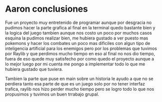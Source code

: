 # Aaron conclusiones

Fue un proyecto muy entretenido de programar aunque por desgracia no pudimos hacer la parte grafica al final en
la terminal quedo bastante bien y la logica del juego tambien aunque nos costo un poco por muchos casos esquina
la pudimos realizar bien, me hubiera gustado a ver puesto mas pokemons y hacer los combates un poco mas dificiles con algun
tipo de inteligencia artificial para los enemigos pero por los problemas que tuvimos por Raylib y que perdimos mucho tiempo en eso
al final no nos dio tiempo, fuera de eso quede muy satisfecho por como quedo el proyecto aunque a lo mejor luego
por mi cuenta me pongo a implementar todo lo que me hubiera gustado que tuviera.

Tambien la parte que puse en main sobre un historia le ayudo a que no se perdiera tanto esa parte de que es un juego solo
por no tener interfaz trafica, raylib nos hizo perder mucho tiempo pero se logro todo lo que nos propusimos y tuvimos un buen
trrabajo grupal.
